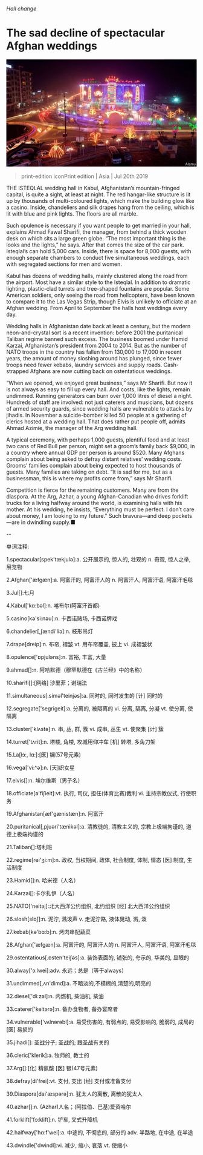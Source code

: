 ###### Hall change

# The sad decline of spectacular Afghan weddings 

![image](images/20190720_ASP002_0.jpg) 

> print-edition iconPrint edition | Asia | Jul 20th 2019 

THE ISTEQLAL wedding hall in Kabul, Afghanistan’s mountain-fringed capital, is quite a sight, at least at night. The red hangar-like structure is lit up by thousands of multi-coloured lights, which make the building glow like a casino. Inside, chandeliers and silk drapes hang from the ceiling, which is lit with blue and pink lights. The floors are all marble. 

Such opulence is necessary if you want people to get married in your hall, explains Ahmad Fawal Sharifi, the manager, from behind a thick wooden desk on which sits a large green globe. “The most important thing is the looks and the lights,” he says. After that comes the size of the car park. Isteqlal’s can hold 5,000 cars. Inside, there is space for 8,000 guests, with enough separate chambers to conduct five simultaneous weddings, each with segregated sections for men and women. 

Kabul has dozens of wedding halls, mainly clustered along the road from the airport. Most have a similar style to the Isteqlal. In addition to dramatic lighting, plastic-clad turrets and tree-shaped fountains are popular. Some American soldiers, only seeing the road from helicopters, have been known to compare it to the Las Vegas Strip, though Elvis is unlikely to officiate at an Afghan wedding. From April to September the halls host weddings every day. 

Wedding halls in Afghanistan date back at least a century, but the modern neon-and-crystal sort is a recent invention: before 2001 the puritanical Taliban regime banned such excess. The business boomed under Hamid Karzai, Afghanistan’s president from 2004 to 2014. But as the number of NATO troops in the country has fallen from 130,000 to 17,000 in recent years, the amount of money sloshing around has plunged, since fewer troops need fewer kebabs, laundry services and supply roads. Cash-strapped Afghans are now cutting back on ostentatious weddings. 

“When we opened, we enjoyed great business,” says Mr Sharifi. But now it is not always as easy to fill up every hall. And costs, like the lights, remain undimmed. Running generators can burn over 1,000 litres of diesel a night. Hundreds of staff are involved: not just caterers and musicians, but dozens of armed security guards, since wedding halls are vulnerable to attacks by jihadis. In November a suicide-bomber killed 50 people at a gathering of clerics hosted at a wedding hall. That does rather put people off, admits Ahmad Azimie, the manager of the Arg wedding hall. 

A typical ceremony, with perhaps 1,000 guests, plentiful food and at least two cans of Red Bull per person, might set a groom’s family back $9,000, in a country where annual GDP per person is around $520. Many Afghans complain about being asked to defray distant relatives’ wedding costs. Grooms’ families complain about being expected to host thousands of guests. Many families are taking on debt. “It is sad for me, but as a businessman, this is where my profits come from,” says Mr Sharifi. 

Competition is fierce for the remaining customers. Many are from the diaspora. At the Arg, Azhar, a young Afghan-Canadian who drives forklift trucks for a living halfway around the world, is examining halls with his mother. At his wedding, he insists, “Everything must be perfect. I don’t care about money, I am looking to my future.” Such bravura—and deep pockets—are in dwindling supply.■ 

-- 

 单词注释:

1.spectacular[spek'tækjulә]:a. 公开展示的, 惊人的, 壮观的 n. 奇观, 惊人之举, 展览物 

2.Afghan['æfgæn]:a. 阿富汗的, 阿富汗人的 n. 阿富汗人, 阿富汗语, 阿富汗毛毯 

3.Jul[]:七月 

4.Kabul['kɑ:bәl]:n. 喀布尔(阿富汗首都) 

5.casino[kә'si:nәu]:n. 卡西诺赌场, 卡西诺牌戏 

6.chandelier[,ʃændi'liә]:n. 枝形吊灯 

7.drape[dreip]:n. 布帘, 褶皱 vt. 用布帘覆盖, 披上 vi. 成褶皱状 

8.opulence['ɒpjulәns]:n. 富裕, 丰富, 大量 

9.ahmad[]:n. 阿哈默德（穆罕默德在《古兰经》中的名称） 

10.sharifi[]:[网络] 沙里菲；谢瑞法 

11.simultaneous[.simәl'teinjәs]:a. 同时的, 同时发生的 [计] 同时的 

12.segregate['segrigeit]:a. 分离的, 被隔离的 vi. 分离, 隔离, 分凝 vt. 使分离, 使隔离 

13.cluster['klʌstә]:n. 串, 丛, 群, 簇 vi. 成串, 丛生 vt. 使聚集 [计] 簇 

14.turret['tʌrit]:n. 塔楼, 角楼, 攻城用仰冲车 [机] 转塔, 多角刀架 

15.La[lɔ:, lɑ:]:[医] 镧(57号元素) 

16.vega['vi:^ә]:n. [天]织女星 

17.elvis[]:n. 埃尔维斯（男子名） 

18.officiate[ә'fiʃieit]:vt. 执行, 司仪, 担任(体育比赛)裁判 vi. 主持宗教仪式, 行使职务 

19.Afghanistan[æf'gænistæn]:n. 阿富汗 

20.puritanical[,pjuәri'tænikәl]:a. 清教徒的, 清教主义的, 宗教上极端拘谨的, 道德上极端拘谨的 

21.Taliban[]:塔利班 

22.regime[rei'ʒi:m]:n. 政权, 当权期间, 政体, 社会制度, 体制, 情态 [医] 制度, 生活制度 

23.Hamid[]:n. 哈米德（人名） 

24.Karzai[]:卡尔扎伊（人名） 

25.NATO['neitәj]:北大西洋公约组织, 北约组织 [经] 北大西洋公约组织 

26.slosh[slɒʃ]:n. 泥泞, 溅泼声 v. 走泥泞路, 液体晃动, 溅, 泼 

27.kebab[kә'bɑ:b]:n. 烤肉串配蔬菜 

28.Afghan['æfgæn]:a. 阿富汗的, 阿富汗人的 n. 阿富汗人, 阿富汗语, 阿富汗毛毯 

29.ostentatious[.ɒsten'teiʃәs]:a. 装饰表面的, 铺张的, 夸示的, 华美的, 显眼的 

30.alway['ɔ:lwei]:adv. 永远；总是（等于always） 

31.undimmed[,ʌn'dimd]:a. 不暗淡的,不模糊的,清楚的,明亮的 

32.diesel['di:zәl]:n. 内燃机, 柴油机, 柴油 

33.caterer['keitәrә]:n. 备办食物者, 备办宴席者 

34.vulnerable['vʌlnәrәbl]:a. 易受伤害的, 有弱点的, 易受影响的, 脆弱的, 成局的 [医] 易损的 

35.jihadi[]: 圣战分子;  圣战的; 跟圣战有关的 

36.cleric['klerik]:a. 牧师的, 教士的 

37.Arg[]:[化] 精氨酸 [医] 银(47号元素) 

38.defray[di'frei]:vt. 支付, 支出 [经] 支付或准备支付 

39.Diaspora[dai'æspәrә]:n. 犹太人的离散, 离散的犹太人 

40.azhar[]:n. (Azhar)人名；(阿拉伯、巴基)爱资哈尔 

41.forklift['fɔ:klift]:n. 铲车, 叉式升降机 

42.halfway['hɑ:f'wei]:a. 中途的, 不彻底的, 部分的 adv. 半路地, 在中途, 在半途 

43.dwindle['dwindl]:vi. 减少, 缩小, 衰落 vt. 使缩小 


